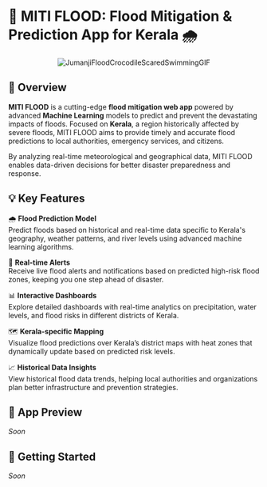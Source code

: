 # 🌊 MITI FLOOD: Flood Mitigation & Prediction App for Kerala 🌧️

<div align="center">
  <img src="https://github.com/user-attachments/assets/5d6f02ba-0fd8-451b-936c-706ce04169ac" alt="JumanjiFloodCrocodileScaredSwimmingGIF" />
</div>



## 🚨 **Overview**

**MITI FLOOD** is a cutting-edge **flood mitigation web app** powered by advanced **Machine Learning** models to predict and prevent the devastating impacts of floods. Focused on **Kerala**, a region historically affected by severe floods, MITI FLOOD aims to provide timely and accurate flood predictions to local authorities, emergency services, and citizens.

By analyzing real-time meteorological and geographical data, MITI FLOOD enables data-driven decisions for better disaster preparedness and response.

## 💡 **Key Features**

🌧️ **Flood Prediction Model**  
Predict floods based on historical and real-time data specific to Kerala's geography, weather patterns, and river levels using advanced machine learning algorithms.

🚨 **Real-time Alerts**  
Receive live flood alerts and notifications based on predicted high-risk flood zones, keeping you one step ahead of disaster.

📊 **Interactive Dashboards**  
Explore detailed dashboards with real-time analytics on precipitation, water levels, and flood risks in different districts of Kerala.

🗺️ **Kerala-specific Mapping**  
Visualize flood predictions over Kerala’s district maps with heat zones that dynamically update based on predicted risk levels.

📈 **Historical Data Insights**  
View historical flood data trends, helping local authorities and organizations plan better infrastructure and prevention strategies.

## 🎥 **App Preview**

*Soon*

## 🚀 **Getting Started**

*Soon*
